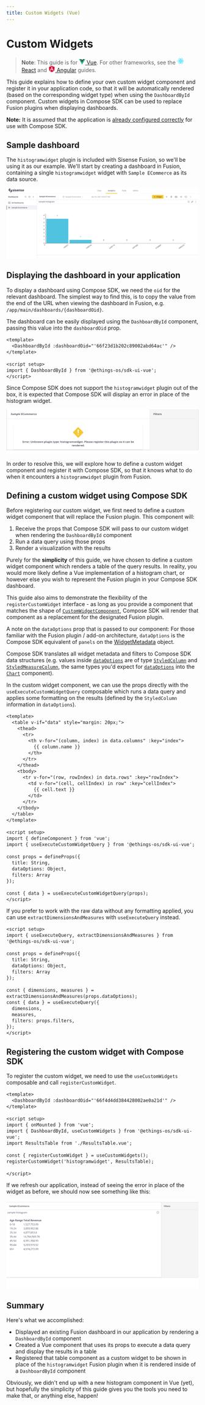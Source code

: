 ```yaml
---
title: Custom Widgets (Vue)
---
```


# Custom Widgets

> **Note**:
> This guide is for [<img src="../../img/vue-logo.png" height="14px" /> Vue](../../getting-started/quickstart-vue.md). For other frameworks, see the [<img src="../../img/react-logo.png" height="18px" style="vertical-align: text-bottom; padding-bottom: 3px" /> React](custom-widgets-react.md) and [<img src="../../img/angular-logo.png" height="18px" style="vertical-align: text-bottom; padding-bottom: 2px" /> Angular](custom-widgets-angular.md) guides.

This guide explains how to define your own custom widget component and register it in your application code, so that it will be automatically rendered (based on the corresponding widget type) when using the `DashboardById` component. Custom widgets in Compose SDK can be used to replace Fusion plugins when displaying dashboards.

**Note:** It is assumed that the application is [already configured correctly](../../getting-started/quickstart-vue.md) for use with Compose SDK.

## Sample dashboard

The `histogramwidget` plugin is included with Sisense Fusion, so we'll be using it as our example. We'll start by creating a dashboard in Fusion, containing a single `histogramwidget` widget with `Sample ECommerce` as its data source.

![Dashboard in Fusion](../../img/plugins-guide/dashboard-in-fusion.png 'Dashboard in Fusion')

## Displaying the dashboard in your application

To display a dashboard using Compose SDK, we need the `oid` for the relevant dashboard. The simplest way to find this, is to copy the value from the end of the URL when viewing the dashboard in Fusion, e.g. `/app/main/dashboards/{dashboardOid}`.

The dashboard can be easily displayed using the `DashboardById` component, passing this value into the `dashboardOid` prop.

```vue
<template>
  <DashboardById :dashboardOid="'66f23d1b202c89002abd64ac'" />
</template>

<script setup>
import { DashboardById } from '@ethings-os/sdk-ui-vue';
</script>
```

Since Compose SDK does not support the `histogramwidget` plugin out of the box, it is expected that Compose SDK will display an error in place of the histogram widget.

![Dashboard in Compose SDK (no registered custom widget)](../../img/plugins-guide/dashboard-in-csdk-unregistered.png 'Dashboard in Compose SDK (no registered custom widget)')

In order to resolve this, we will explore how to define a custom widget component and register it with Compose SDK, so that it knows what to do when it encounters a `histogramwidget` plugin from Fusion.

## Defining a custom widget using Compose SDK

Before registering our custom widget, we first need to define a custom widget component that will replace the Fusion plugin. This component will:
1. Receive the props that Compose SDK will pass to our custom widget when rendering the `DashboardById` component
2. Run a data query using those props
3. Render a visualization with the results

Purely for the **simplicity** of this guide, we have chosen to define a custom widget component which renders a table of the query results. In reality, you would more likely define a Vue implementation of a histogram chart, or however else you wish to represent the Fusion plugin in your Compose SDK dashboard.

This guide also aims to demonstrate the flexibility of the `registerCustomWidget` interface - as long as you provide a component that matches the shape of [`CustomWidgetComponent`](../../modules/sdk-ui-vue/type-aliases/type-alias.CustomWidgetComponent.md), Compose SDK will render that component as a replacement for the designated Fusion plugin.

A note on the `dataOptions` prop that is passed to our component: For those familiar with the Fusion plugin / add-on architecture, `dataOptions` is the Compose SDK equivalent of `panels` on the [WidgetMetadata](https://developer.sisense.com/guides/customJs/jsApiRef/widgetClass/widget-metadata.html) object.

Compose SDK translates all widget metadata and filters to Compose SDK data structures (e.g. values inside [`dataOptions`](../../modules/sdk-ui-vue/type-aliases/type-alias.ChartDataOptions.md) are of type [`StyledColumn`](../../modules/sdk-ui-vue/interfaces/interface.StyledColumn.md) and [`StyledMeasureColumn`](../../modules/sdk-ui-vue/interfaces/interface.StyledMeasureColumn.md), the same types you'd expect for [`dataOptions`](../../modules/sdk-ui-vue/type-aliases/type-alias.ChartDataOptions.md) into the [`Chart`](../../modules/sdk-ui-vue/charts/class.Chart.md) component).

In the custom widget component, we can use the props directly with the `useExecuteCustomWidgetQuery` composable which runs a data query and applies some formatting on the results (defined by the `StyledColumn` information in `dataOptions`).

```vue
<template>
  <table v-if="data" style="margin: 20px;">
    <thead>
      <tr>
        <th v-for="(column, index) in data.columns" :key="index">
          {{ column.name }}
        </th>
      </tr>
    </thead>
    <tbody>
      <tr v-for="(row, rowIndex) in data.rows" :key="rowIndex">
        <td v-for="(cell, cellIndex) in row" :key="cellIndex">
          {{ cell.text }}
        </td>
      </tr>
    </tbody>
  </table>
</template>

<script setup>
import { defineComponent } from 'vue';
import { useExecuteCustomWidgetQuery } from '@ethings-os/sdk-ui-vue';

const props = defineProps({
  title: String,
  dataOptions: Object,
  filters: Array
});

const { data } = useExecuteCustomWidgetQuery(props);
</script>
```

If you prefer to work with the raw data without any formatting applied, you can use `extractDimensionsAndMeasures` with `useExecuteQuery` instead.

```vue
<script setup>
import { useExecuteQuery, extractDimensionsAndMeasures } from '@ethings-os/sdk-ui-vue';

const props = defineProps({
  title: String,
  dataOptions: Object,
  filters: Array
});

const { dimensions, measures } = extractDimensionsAndMeasures(props.dataOptions);
const { data } = useExecuteQuery({
  dimensions,
  measures,
  filters: props.filters,
});
</script>
```

## Registering the custom widget with Compose SDK

To register the custom widget, we need to use the `useCustomWidgets` composable and call `registerCustomWidget`.

```vue
<template>
  <DashboardById :dashboardOid="'66f4d4dd384428002ae0a21d'" />
</template>

<script setup>
import { onMounted } from 'vue';
import { DashboardById, useCustomWidgets } from '@ethings-os/sdk-ui-vue';
import ResultsTable from './ResultsTable.vue';

const { registerCustomWidget } = useCustomWidgets();
registerCustomWidget('histogramwidget', ResultsTable);

</script>
```

If we refresh our application, instead of seeing the error in place of the widget as before, we should now see something like this:

![Dashboard in Compose SDK (registered custom widget)](../../img/plugins-guide/dashboard-in-csdk-registered.png 'Dashboard in Compose SDK (registered custom widget)')

## Summary

Here's what we accomplished:
- Displayed an existing Fusion dashboard in our application by rendering a `DashboardById` component
- Created a Vue component that uses its props to execute a data query and display the results in a table
- Registered that table component as a custom widget to be shown in place of the `histogramwidget` Fusion plugin when it is rendered inside of a `DashboardById` component

Obviously, we didn't end up with a new histogram component in Vue (yet), but hopefully the simplicity of this guide gives you the tools you need to make that, or anything else, happen!
